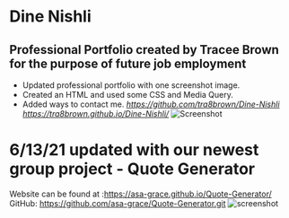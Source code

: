 # Dine Nishli
## Professional Portfolio created by Tracee Brown for the purpose of future job employment
* Updated professional portfolio with one screenshot image.
* Created an HTML and used some CSS and Media Query.
* Added ways to contact me.
_https://github.com/tra8brown/Dine-Nishli_
_https://tra8brown.github.io/Dine-Nishli/_
![Screenshot](./assets/Screenshot37.png)

# 6/13/21 updated with our newest group project - Quote Generator
Website can be found at :https://asa-grace.github.io/Quote-Generator/
GitHub: https://github.com/asa-grace/Quote-Generator.git
![screenshot](./assets/dropQuote.png)

